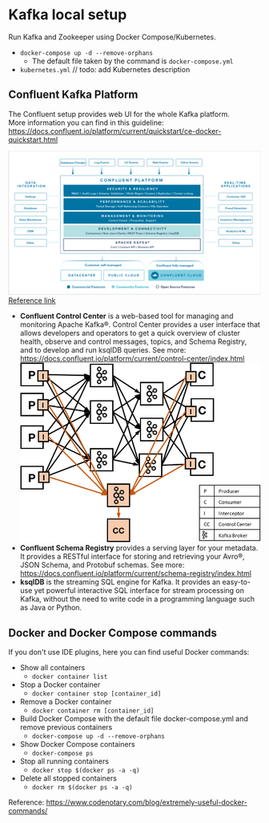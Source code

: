 # Kafka local setup
Run Kafka and Zookeeper using Docker Compose/Kubernetes.
- `docker-compose up -d --remove-orphans`
  - The default file taken by the command is `docker-compose.yml`
- `kubernetes.yml`
// todo: add Kubernetes description

## Confluent Kafka Platform
The Confluent setup provides web UI for the whole Kafka platform.  
More information you can find in this guideline: <https://docs.confluent.io/platform/current/quickstart/ce-docker-quickstart.html>

![Confluent Platform](./docs/confluentPlatform.png)
[Reference link](https://docs.confluent.io/platform/current/platform.html)
- **Confluent Control Center** is a web-based tool for managing and monitoring Apache Kafka®. Control Center provides a user interface that allows developers and operators to get a quick overview of cluster health, observe and control messages, topics, and Schema Registry, and to develop and run ksqlDB queries. See more: <https://docs.confluent.io/platform/current/control-center/index.html>   ![CC diagram](./docs/kafka_example_CC.png)
- **Confluent Schema Registry** provides a serving layer for your metadata. It provides a RESTful interface for storing and retrieving your Avro®, JSON Schema, and Protobuf schemas. See more: <https://docs.confluent.io/platform/current/schema-registry/index.html>
- **ksqlDB** is the streaming SQL engine for Kafka. It provides an easy-to-use yet powerful interactive SQL interface for stream processing on Kafka, without the need to write code in a programming language such as Java or Python.

## Docker and Docker Compose commands
If you don't use IDE plugins, here you can find useful Docker commands:
- Show all containers
    - `docker container list`
- Stop a Docker container
    - `docker container stop [container_id]`
- Remove a Docker container
    - `docker container rm [container_id]`
- Build Docker Compose with the default file docker-compose.yml and remove previous containers
    - `docker-compose up -d --remove-orphans`
- Show Docker Compose containers
    - `docker-compose ps`
- Stop all running containers
  - `docker stop $(docker ps -a -q)`
- Delete all stopped containers
  - `docker rm $(docker ps -a -q)`

Reference: <https://www.codenotary.com/blog/extremely-useful-docker-commands/>
